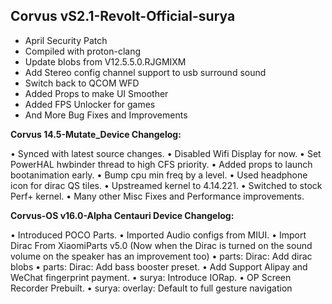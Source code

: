 ## Corvus vS2.1-Revolt-Official-surya
- April Security Patch
- Compiled with proton-clang
- Update blobs from V12.5.5.0.RJGMIXM 
- Add Stereo config channel support to usb surround sound 
- Switch back to QCOM WFD
- Added Props to make UI Smoother
- Added FPS Unlocker for games
- And More Bug Fixes and Improvements


**Corvus 14.5-Mutate_Device Changelog:**

• Synced with latest source changes. 
• Disabled Wifi Display for now. 
• Set PowerHAL hwbinder thread to high CFS priority. 
• Added props to launch bootanimation early. 
• Bump cpu min freq by a level. 
• Used headphone icon for dirac QS tiles. 
• Upstreamed kernel to 4.14.221. 
• Switched to stock Perf+ kernel.
• Many other Misc Fixes and Performance improvements.



**Corvus-OS v16.0-Alpha Centauri Device Changelog:** 

• Introduced POCO Parts. 
• Imported Audio configs from MIUI. 
• Import Dirac From XiaomiParts v5.0 (Now when the Dirac is turned on the sound volume on the speaker has an improvement too) 
• parts: Dirac: Add dirac blobs 
• parts: Dirac: Add bass booster preset.
• Add Support Alipay and WeChat fingerprint payment.
• surya: Introduce IORap.
• OP Screen Recorder Prebuilt.
• surya: overlay: Default to full gesture navigation
